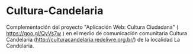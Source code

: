 # Cultura-Candelaria
Complementación del proyecto "Aplicación Web: Cultura Ciudadana" ( https://goo.gl/QyVs7w ) en el medio de comunicación comunitaria Cultura Candelaria (http://culturacandelaria.redelivre.org.br/) de la localidad La Candelaria.
